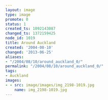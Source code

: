 ```yaml
---
layout: image
type: image
promote: 0
status: 1
created_ts: 1092143087
changed_ts: 1372159425
node_id: 1019
title: Around Auckland
created: '2004-08-10'
changed: '2013-06-25'
aliases:
- "/2004/08/10/around_auckland_0/"
permalink: "/2004/08/10/around_auckland_0/"
tags:
- Auckland
images:
- - src: image/images/img_2198-1019.jpg
    name: img_2198-1019.jpg
---
```


